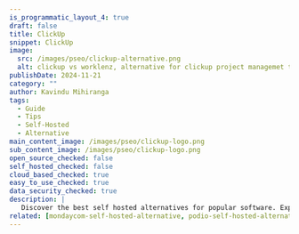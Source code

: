 ```yaml
---
is_programmatic_layout_4: true
draft: false
title: ClickUp
snippet: ClickUp
image:
  src: /images/pseo/clickup-alternative.png
  alt: clickup vs worklenz, alternative for clickup project managemet tool, task management, resource management, productivity, self-hosted
publishDate: 2024-11-21
category: ""
author: Kavindu Mihiranga
tags:
  - Guide
  - Tips
  - Self-Hosted
  - Alternative
main_content_image: /images/pseo/clickup-logo.png
sub_content_image: /images/pseo/clickup-logo.png
open_source_checked: false
self_hosted_checked: false
cloud_based_checked: true
easy_to_use_checked: true
data_security_checked: true
description: |
   Discover the best self hosted alternatives for popular software. Explore our comprehensive guides and find the perfect solution for your needs today.
related: [mondaycom-self-hosted-alternative, podio-self-hosted-alternative, jira-self-hosted-alternative, todoist-self-hosted-alternative]
---
```


